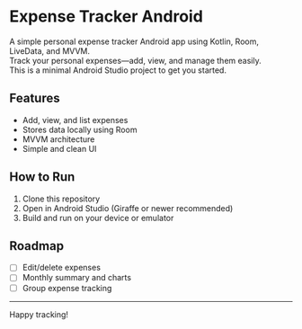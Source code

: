 # Expense Tracker Android

A simple personal expense tracker Android app using Kotlin, Room, LiveData, and MVVM.  
Track your personal expenses—add, view, and manage them easily.  
This is a minimal Android Studio project to get you started.

## Features

- Add, view, and list expenses
- Stores data locally using Room
- MVVM architecture
- Simple and clean UI

## How to Run

1. Clone this repository
2. Open in Android Studio (Giraffe or newer recommended)
3. Build and run on your device or emulator

## Roadmap

- [ ] Edit/delete expenses
- [ ] Monthly summary and charts
- [ ] Group expense tracking

---

Happy tracking!